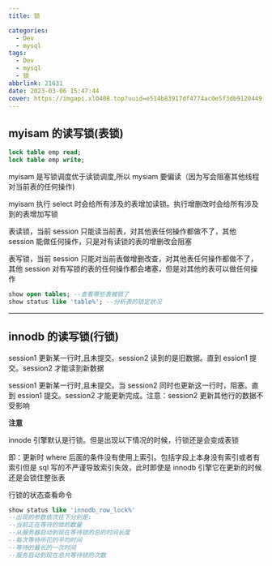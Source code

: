 ```yaml
---
title: 锁

categories:
  - Dev
  - mysql
tags:
  - Dev
  - mysql
  - 锁
abbrlink: 21631
date: 2023-03-06 15:47:44
cover: https://imgapi.xl0408.top?uuid=e514b83917df4774ac0e5f3db9120449
---
```


## myisam 的读写锁(表锁)

```sql
lock table emp read;
lock table emp write;
```

myisam 是写锁调度优于读锁调度,所以 mysiam 要偏读（因为写会阻塞其他线程对当前表的任何操作)

myisam 执行 select 时会给所有涉及的表增加读锁。执行增删改时会给所有涉及到的表增加写锁

表读锁，当前 session 只能读当前表，对其他表任何操作都做不了，其他 session 能做任何操作，只是对有读锁的表的增删改会阻塞

表写锁，当前 session 只能对当前表做增删改查，对其他表任何操作都做不了，其他 session 对有写锁的表的任何操作都会堵塞，但是对其他的表可以做任何操作

```sql
show open tables; --查看哪些表被锁了
show status like 'table%'; --分析表的锁定状况
```

---

## innodb 的读写锁(行锁)

session1 更新某一行时,且未提交。session2 读到的是旧数据。直到 ession1 提交。session2 才能读到新数据

session1 更新某一行时,且未提交。当 session2 同时也更新这一行时，阻塞。直到 ession1 提交。session2 才能更新完成。注意：session2 更新其他行的数据不受影响

**注意**

innode 引擎默认是行锁。但是出现以下情况的时候，行锁还是会变成表锁

即：更新时 where 后面的条件没有使用上索引。包括字段上本身没有索引或者有索引但是 sql 写的不严谨导致索引失效，此时即使是 innodb 引擎它在更新的时候还是会锁住整张表

行锁的状态查看命令

```sql
show status like 'innodb_row_lock%'
--出现的参数依次往下分别是:
--当前正在等待的锁的数量
--从服务器启动到现在等待锁的总的时间长度
--每次等待所花的平均时间
--等待的最长的一次时间
--服务启动到现在总共等待锁的次数
```